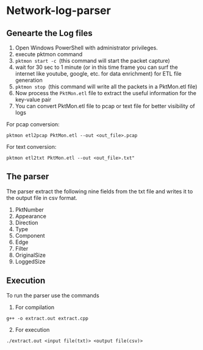 # Network-log-parser
## Genearte the Log files
1. Open Windows PowerShell with administrator privileges.
2. execute pktmon command
3. ```pktmon start -c ```(this command will start the packet capture)
4. wait for 30 sec to 1 minute (or in this time frame you can surf the internet like youtube, google, etc. for data enrichment) for ETL file generation
5. ```pktmon stop ```(this command will write all the packets in a PktMon.etl file)
6. Now process the ```PktMon.etl``` file to extract the useful information for the key-value pair
7. You can convert PktMon.etl file to pcap or text file for better visibility of logs

For pcap conversion:  
```
pktmon etl2pcap PktMon.etl --out <out_file>.pcap  
```
For text conversion:   
```
pktmon etl2txt PktMon.etl --out <out_file>.txt"
```

## The parser
The parser extract the following nine fields from the txt file and writes it to the output file in csv format.
1. PktNumber
2. Appearance
3. Direction
4. Type
5. Component
6. Edge
7. Filter
8. OriginalSize
9. LoggedSize

## Execution
To run the parser use the commands
1. For compilation
```
g++ -o extract.out extract.cpp
```
2. For execution
```
./extract.out <input file(txt)> <output file(csv)>
```
